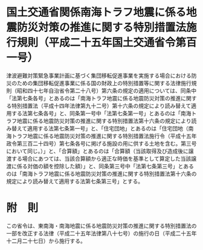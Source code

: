 # 国土交通省関係南海トラフ地震に係る地震防災対策の推進に関する特別措置法施行規則（平成二十五年国土交通省令第百一号）
津波避難対策緊急事業計画に基づく集団移転促進事業を実施する場合における防災のための集団移転促進事業に係る国の財政上の特別措置等に関する法律施行規則（昭和四十七年自治省令第二十八号）第六条の規定の適用については、同条中「法第七条各号」とあるのは「南海トラフ地震に係る地震防災対策の推進に関する特別措置法（平成十四年法律第九十二号）第十六条の規定により読み替えて適用する法第七条各号」と、同条第一号中「法第七条第一号」とあるのは「南海トラフ地震に係る地震防災対策の推進に関する特別措置法第十六条の規定により読み替えて適用する法第七条第一号」と、「住宅団地」とあるのは「住宅団地（南海トラフ地震に係る地震防災対策の推進に関する特別措置法施行令（平成十五年政令第三百二十四号）第七条各号に掲げる施設の用に供する土地を含む。第三号において同じ。）」と、「合算額」とあるのは「合算額（当該取得及び造成後に譲渡する場合にあつては、当該合算額から適正な時価を基準として算定した当該譲渡に係る対価の額を控除した額）」と、同条第三号中「法第七条第三号」とあるのは「南海トラフ地震に係る地震防災対策の推進に関する特別措置法第十六条の規定により読み替えて適用する法第七条第三号」とする。
# 附　則
この省令は、東南海・南海地震に係る地震防災対策の推進に関する特別措置法の一部を改正する法律（平成二十五年法律第八十七号）の施行の日（平成二十五年十二月二十七日）から施行する。
